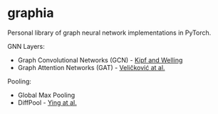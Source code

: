 # graphia
Personal library of graph neural network implementations in PyTorch.

GNN Layers:
- Graph Convolutional Networks (GCN) - [Kipf and Welling](https://arxiv.org/abs/1609.02907)
- Graph Attention Networks (GAT) - [Veličković at al.](https://arxiv.org/abs/1710.10903)

Pooling:
- Global Max Pooling
- DiffPool - [Ying at al.](https://arxiv.org/abs/1806.08804)
